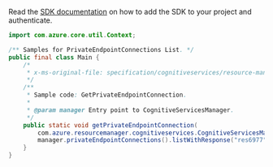 Read the [SDK documentation](https://github.com/Azure/azure-sdk-for-java/blob/azure-resourcemanager-cognitiveservices_1.0.0-beta.4/sdk/cognitiveservices/azure-resourcemanager-cognitiveservices/README.md) on how to add the SDK to your project and authenticate.

```java
import com.azure.core.util.Context;

/** Samples for PrivateEndpointConnections List. */
public final class Main {
    /*
     * x-ms-original-file: specification/cognitiveservices/resource-manager/Microsoft.CognitiveServices/stable/2022-03-01/examples/ListPrivateEndpointConnections.json
     */
    /**
     * Sample code: GetPrivateEndpointConnection.
     *
     * @param manager Entry point to CognitiveServicesManager.
     */
    public static void getPrivateEndpointConnection(
        com.azure.resourcemanager.cognitiveservices.CognitiveServicesManager manager) {
        manager.privateEndpointConnections().listWithResponse("res6977", "sto2527", Context.NONE);
    }
}
```
